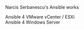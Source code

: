 Narcis Serbanescu's Ansible works    

Ansible 4 VMware vCenter / ESXi      
Ansible 4 Windows Server       
